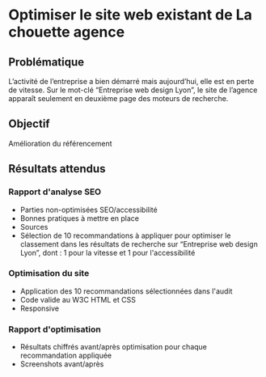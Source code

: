 # Optimiser le site web existant de La chouette agence

## Problématique
L’activité de l’entreprise a bien démarré mais aujourd’hui, elle est en perte de vitesse.
Sur le mot-clé “Entreprise web design Lyon”, le site de l’agence apparaît seulement en deuxième page des moteurs de recherche.

## Objectif
Amélioration du référencement

## Résultats attendus
### Rapport d'analyse SEO
 - Parties non-optimisées SEO/accessibilité
 - Bonnes pratiques à mettre en place
 - Sources
 - Sélection de 10 recommandations à appliquer pour optimiser le
   classement dans les résultats de recherche sur “Entreprise web design
   Lyon”, dont : 1 pour la vitesse et 1 pour l'accessibilité

### Optimisation du site
 - Application des 10 recommandations sélectionnées dans l'audit
 - Code valide au W3C HTML et CSS
 - Responsive

### Rapport d'optimisation
 - Résultats chiffrés avant/après optimisation pour chaque recommandation appliquée
 - Screenshots avant/après